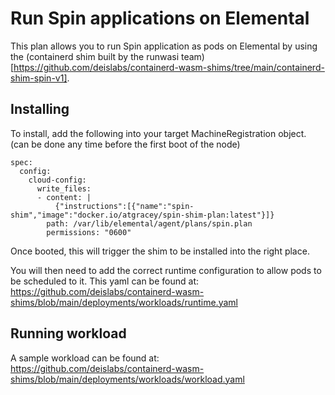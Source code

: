 # Run Spin applications on Elemental

This plan allows you to run Spin application as pods on Elemental by using the (containerd shim built by the runwasi team)[https://github.com/deislabs/containerd-wasm-shims/tree/main/containerd-shim-spin-v1]. 


## Installing

To install, add the following into your target MachineRegistration object. (can be done any time before the first boot of the node)

```
spec:
  config:
    cloud-config:
      write_files:
      - content: |
          {"instructions":[{"name":"spin-shim","image":"docker.io/atgracey/spin-shim-plan:latest"}]}
        path: /var/lib/elemental/agent/plans/spin.plan
        permissions: "0600"
```

Once booted, this will trigger the shim to be installed into the right place. 

You will then need to add the correct runtime configuration to allow pods to be scheduled to it. This yaml can be found at: https://github.com/deislabs/containerd-wasm-shims/blob/main/deployments/workloads/runtime.yaml

## Running workload

A sample workload can be found at: https://github.com/deislabs/containerd-wasm-shims/blob/main/deployments/workloads/workload.yaml 

